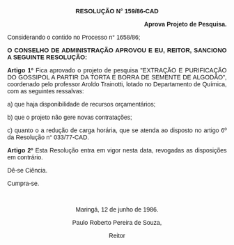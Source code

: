 <BODY>

<B><FONT FACE="Arial"><P ALIGN="CENTER">RESOLU&Ccedil;&Atilde;O N° 159/86-CAD</P>
<P ALIGN="CENTER"></P>
<P ALIGN="RIGHT">Aprova Projeto de Pesquisa.</P>
</B><P ALIGN="RIGHT"></P>
<P ALIGN="JUSTIFY">Considerando o contido no Processo n° 1658/86;</P>
<P ALIGN="JUSTIFY"></P>
<B><P ALIGN="JUSTIFY">O CONSELHO DE ADMINISTRA&Ccedil;&Atilde;O APROVOU E EU, REITOR, SANCIONO A SEGUINTE RESOLU&Ccedil;&Atilde;O:</P>
</B><P ALIGN="JUSTIFY"></P>
<B><P ALIGN="JUSTIFY">Artigo 1º</B>  Fica aprovado o projeto de pesquisa "EXTRA&Ccedil;&Atilde;O   E PURIFICA&Ccedil;&Atilde;O DO GOSSIPOL A PARTIR DA TORTA E BORRA DE SEMENTE DE ALGOD&Atilde;O&quot;, coordenado pelo professor Aroldo Trainotti, lotado no Departamento de Qu&iacute;mica, com as seguintes ressalvas: </P>
<P ALIGN="JUSTIFY">a) que haja disponibilidade de recursos or&ccedil;ament&aacute;rios;</P>
<P ALIGN="JUSTIFY">b) que o projeto n&atilde;o gere novas contrata&ccedil;&otilde;es;</P>
<P ALIGN="JUSTIFY">c) quanto o a redu&ccedil;&atilde;o de carga hor&aacute;ria, que se atenda ao disposto no artigo 6º da Resolu&ccedil;&atilde;o n° 033/77-CAD.</P>
<B><P ALIGN="JUSTIFY">Artigo 2º</B> Esta Resolu&ccedil;&atilde;o entra em vigor nesta data, revogadas as disposi&ccedil;&otilde;es em contr&aacute;rio.</P>
<P ALIGN="JUSTIFY">D&ecirc;-se Ci&ecirc;ncia.</P>
<P ALIGN="JUSTIFY">Cumpra-se.</P>
<P ALIGN="JUSTIFY"></P>
<P ALIGN="CENTER">&nbsp;</P>
<P ALIGN="CENTER">Maring&aacute;, 12 de junho de 1986.</P>
<B><P ALIGN="CENTER"></P>
</B><P ALIGN="CENTER">Paulo Roberto Pereira de Souza,</P>
<P ALIGN="CENTER">Reitor</P></FONT></BODY>

